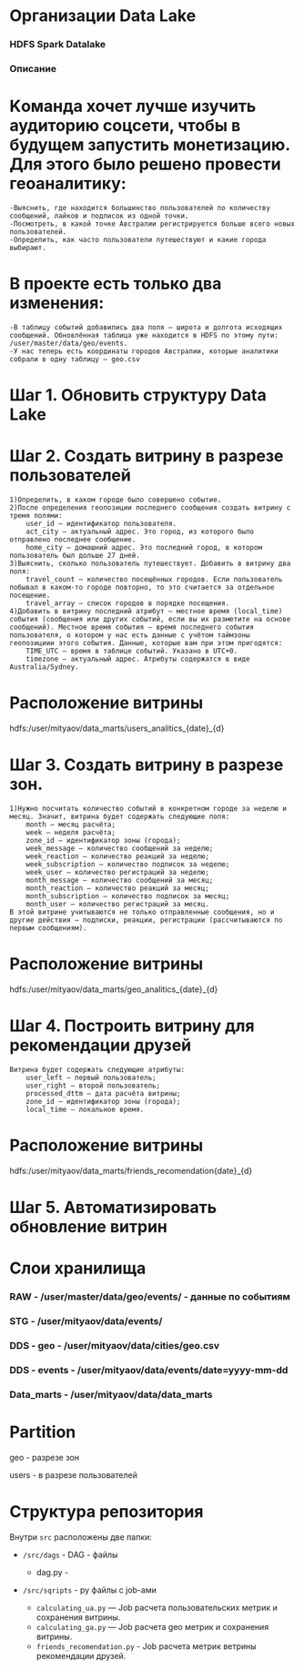 # Организации Data Lake
### HDFS Spark Datalake

### Описание

# Kоманда хочет лучше изучить аудиторию соцсети, чтобы в будущем запустить монетизацию. Для этого было решено провести геоаналитику:
    -Выяснить, где находится большинство пользователей по количеству сообщений, лайков и подписок из одной точки.
    -Посмотреть, в какой точке Австралии регистрируется больше всего новых пользователей.
    -Определить, как часто пользователи путешествуют и какие города выбирают.

# В проекте есть только два изменения:
    -В таблицу событий добавились два поля — широта и долгота исходящих сообщений. Обновлённая таблица уже находится в HDFS по этому пути: /user/master/data/geo/events.
    -У нас теперь есть координаты городов Австралии, которые аналитики собрали в одну таблицу — geo.csv

# Шаг 1. Обновить структуру Data Lake

# Шаг 2. Создать витрину в разрезе пользователей
    1)Определить, в каком городе было совершено событие.
    2)После определения геопозиции последнего сообщения создать витрину с тремя полями:  
        user_id — идентификатор пользователя.
        act_city — актуальный адрес. Это город, из которого было отправлено последнее сообщение.
        home_city — домашний адрес. Это последний город, в котором пользователь был дольше 27 дней.
    3)Выяснить, сколько пользователь путешествует. Добавить в витрину два поля: 
        travel_count — количество посещённых городов. Если пользователь побывал в каком-то городе повторно, то это считается за отдельное посещение.
        travel_array — список городов в порядке посещения.
    4)Добавить в витрину последний атрибут — местное время (local_time) события (сообщения или других событий, если вы их разметите на основе сообщений). Местное время события — время последнего события пользователя, о котором у нас есть данные с учётом таймзоны геопозициии этого события. Данные, которые вам при этом пригодятся: 
        TIME_UTC — время в таблице событий. Указано в UTC+0.
        timezone — актуальный адрес. Атрибуты содержатся в виде Australia/Sydney.
# Расположение витрины
hdfs:/user/mityaov/data_marts/users_analitics_{date}_{d}

# Шаг 3. Создать витрину в разрезе зон.
    1)Нужно посчитать количество событий в конкретном городе за неделю и месяц. Значит, витрина будет содержать следующие поля:
        month — месяц расчёта;
        week — неделя расчёта;
        zone_id — идентификатор зоны (города);
        week_message — количество сообщений за неделю;
        week_reaction — количество реакций за неделю;
        week_subscription — количество подписок за неделю;
        week_user — количество регистраций за неделю;
        month_message — количество сообщений за месяц;
        month_reaction — количество реакций за месяц;
        month_subscription — количество подписок за месяц;
        month_user — количество регистраций за месяц.
    В этой витрине учитываются не только отправленные сообщения, но и другие действия — подписки, реакции, регистрации (рассчитываются по первым сообщениям).

# Расположение витрины
hdfs:/user/mityaov/data_marts/geo_analitics_{date}_{d}

# Шаг 4. Построить витрину для рекомендации друзей
    Витрина будет содержать следующие атрибуты:
        user_left — первый пользователь;
        user_right — второй пользователь;
        processed_dttm — дата расчёта витрины;
        zone_id — идентификатор зоны (города);
        local_time — локальное время.

# Расположение витрины
hdfs:/user/mityaov/data_marts/friends_recomendation{date}_{d}

# Шаг 5. Автоматизировать обновление витрин


# Слои хранилища
### RAW - /user/master/data/geo/events/ - данные по событиям 
### STG - /user/mityaov/data/events/ 
### DDS - geo - /user/mityaov/data/cities/geo.csv 
### DDS - events - /user/mityaov/data/events/date=yyyy-mm-dd 
### Data_marts - /user/mityaov/data/data_marts 

# Partition
geo - разрезе зон

users - в разрезе пользователей


# Структура репозитория

Внутри `src` расположены две папки:
- `/src/dags` - DAG - файлы
	- dag.py - 
	
- `/src/sqripts` - py файлы c job-ами
	- `calculating_ua.py` — Job расчета пользовательских метрик и сохранения витрины.
	- `calculating_ga.py` — Job расчета geo метрик и сохранения витрины.
	- `friends_recomendation.py` - Job расчета метрик ветрины рекомендации друзей.

